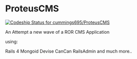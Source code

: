 ProteusCMS
==========

[ ![Codeship Status for cummings695/ProteusCMS](https://www.codeship.io/projects/2bb44980-8246-0131-a228-7e1769d139c3/status?branch=master)](https://www.codeship.io/projects/14824)

An Attempt a new wave of a ROR CMS Application

using:

Rails 4
Mongoid
Devise
CanCan
RailsAdmin
and much more..